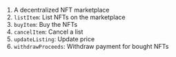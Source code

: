 1. A decentralized NFT marketplace
  1. `listItem`: List NFTs on the marketplace
  2. `buyItem`: Buy the NFTs
  3. `cancelItem`: Cancel a list
  4. `updateListing`: Update price
  5. `withdrawProceeds`: Withdraw payment for bought NFTs
